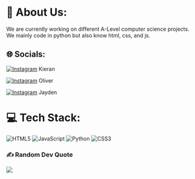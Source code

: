 # 💫 About Us:
We are currently working on different A-Level computer science projects.<br>We mainly code in python but also know html, css, and js.<br>


## 🌐 Socials:
[![Instagram](https://img.shields.io/badge/Instagram-%23E4405F.svg?logo=Instagram&logoColor=white)](https://instagram.com/kieranwarren8) Kieran

[![Instagram](https://img.shields.io/badge/Instagram-%23E4405F.svg?logo=Instagram&logoColor=white)](https://instagram.com/oliver_jac) Oliver

[![Instagram](https://img.shields.io/badge/Instagram-%23E4405F.svg?logo=Instagram&logoColor=white)](https://instagram.com/mantonn.08) Jayden
# 💻 Tech Stack:
![HTML5](https://img.shields.io/badge/html5-%23E34F26.svg?style=for-the-badge&logo=html5&logoColor=white) ![JavaScript](https://img.shields.io/badge/javascript-%23323330.svg?style=for-the-badge&logo=javascript&logoColor=%23F7DF1E) ![Python](https://img.shields.io/badge/python-3670A0?style=for-the-badge&logo=python&logoColor=ffdd54) ![CSS3](https://img.shields.io/badge/css3-%231572B6.svg?style=for-the-badge&logo=css3&logoColor=white)

### ✍️ Random Dev Quote
![](https://quotes-github-readme.vercel.app/api?type=vetical&theme=radical)


<!-- Proudly created with GPRM ( https://gprm.itsvg.in ) -->
